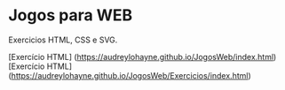 # Jogos para WEB
Exercicios HTML, CSS e SVG.

[Exercício HTML] (https://audreylohayne.github.io/JogosWeb/index.html)
[Exercício HTML] (https://audreylohayne.github.io/JogosWeb/Exercicios/index.html)


